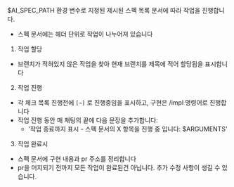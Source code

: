 $AI_SPEC_PATH 환경 변수로 지정된 제시된 스펙 목록 문서에 따라 작업을 진행합니다.

- 스펙 문서에는 헤더 단위로 작업이 나누어져 있습니다

1. 작업 할당
  - 브랜치가 적혀있지 않은 작업을 찾아 현재 브랜치를 제목에 적어 할당됨을 표시합니다

2. 작업 진행
  - 각 체크 목록 진행전에 `[~]` 로 진행중임을 표시하고, 구현은 /impl 명령어로 진행합니다
  - 작업 진행 동안 매 채팅의 끝에 다음 문장을 추가합니다:
    - '작업 종료까지 표시 - 스펙 문서의 X 항목을 진행 중 입니다: $ARGUMENTS'

3. 작업 완료시
  - 스펙 문서에 구현 내용과 pr 주소를 정리합니다
  - pr을 머지되기 전까지 모든 작업이 완료된건 아닙니다. 추가 수정 사항이 생길 수 있습니다.
